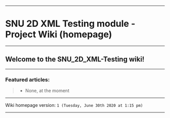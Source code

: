 
***

# SNU 2D XML Testing module - Project Wiki (homepage)

***

## Welcome to the SNU_2D_XML-Testing wiki!

***

### Featured articles:

> * None, at the moment

***

Wiki homepage version: `1 (Tuesday, June 30th 2020 at 1:15 pm)`

***
